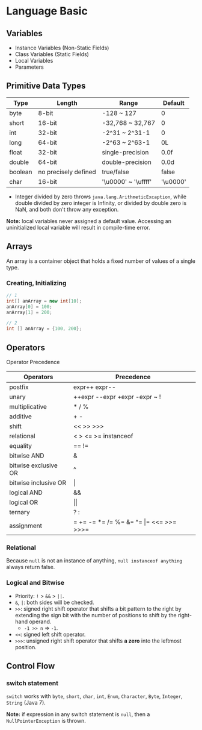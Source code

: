# Language Basic

## Variables
* Instance Variables (Non-Static Fields)
* Class Variables (Static Fields)
* Local Variables
* Parameters


## Primitive Data Types
| Type | Length | Range | Default |  
|------|--------|-------|---------|   
| byte | 8-bit | -128 ~ 127 | 0 |  
| short | 16-bit | -32,768 ~ 32,767 | 0 |  
| int | 32-bit | -2^31 ~ 2^31-1 | 0 |  
| long | 64-bit | -2^63 ~ 2^63-1 | 0L |  
| float | 32-bit | single-precision | 0.0f |  
| double | 64-bit | double-precision | 0.0d |  
| boolean | no precisely defined | true/false | false |  
| char | 16-bit | '\u0000' ~ '\uffff' | '\u0000' |  

* Integer divided by zero throws `java.lang.ArithmeticExcaption`, while double divided by zero integer is Infinity, or divided by double zero is NaN, and both don't throw any exception.

**Note:** local variables never assigned a default value. Accessing an uninitialized local variable will result in compile-time error.


## Arrays
An array is a container object that holds a fixed number of values of a single type.

### Creating, Initializing
```java
// 1
int[] anArray = new int[10];
anArray[0] = 100;
anArray[1] = 200;

// 2
int [] anArray = {100, 200};
```


## Operators
Operator Precedence

| Operators | Precedence |
| --------- | ---------- |
| postfix | expr++ expr-- |
| unary | ++expr --expr +expr -expr ~ !
| multiplicative | * / % |
| additive | + - |
| shift | << >> >>> |
| relational | < > <= >= instanceof |
| equality | == != |
| bitwise AND | & |
| bitwise exclusive OR | ^ |
| bitwise inclusive OR | &#124; |
| logical AND | && |
| logical OR | &#124;&#124; |
| ternary | ? : |
| assignment | = += -= *= /= %= &= ^= &#124;= <<= >>= >>>= |

### Relational
Because `null` is not an instance of anything, `null instanceof anything` always return false.

### Logical and Bitwise
* Priority: `!` > `&&` > `||`.
* `&`, `|`: both sides will be checked.
* `>>`: signed right shift operator that shifts a bit pattern to the right by extending the sign bit with the number of positions to shift by the right-hand operand. 
    * `-1 >> n` => `-1`.
* `<<`: signed left shift operator.
* `>>>`: unsigned right shift operator that shifts **a zero** into the leftmost position.


## Control Flow
### switch statement
`switch` works with `byte`, `short`, `char`, `int`, `Enum`, `Character`, `Byte`, `Integer`, `String` (Java 7).

**Note:** if expression in any switch statement is `null`, then a `NullPointerException` is thrown.